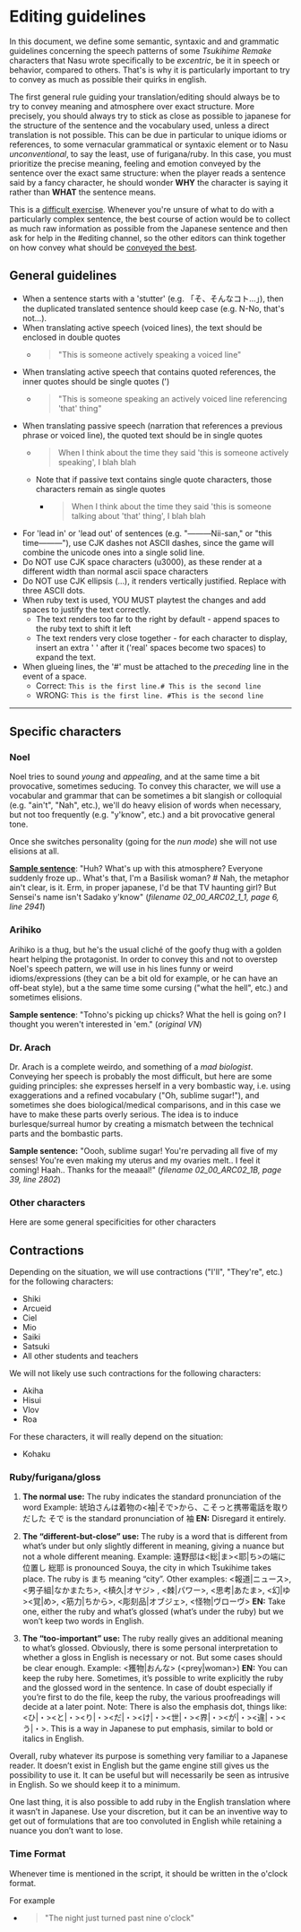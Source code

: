 # Editing guidelines

In this document, we define some semantic, syntaxic and and grammatic guidelines concerning the speech patterns of some *Tsukihime Remake* characters that Nasu wrote specifically to be *excentric*, be it in speech or behavior, compared to others. That's is why it is particularly important to try to convey as much as possible their quirks in english.

The first general rule guiding your translation/editing should always be to try to convey meaning and atmosphere over exact structure. More precisely, you should always try to stick as close as possible to japanese for the structure of the sentence and the vocabulary used, unless a direct translation is not possible. This can be due in particular to unique idioms or references, to some vernacular grammatical or syntaxic element or to Nasu *unconventional*, to say the least, use of furigana/ruby. In this case, you must prioritize the precise meaning, feeling and emotion conveyed by the sentence over the exact same structure: when the player reads a sentence said by a fancy character, he should wonder **WHY** the character is saying it rather than **WHAT** the sentence means.

This is a <u>difficult exercise</u>. Whenever you're unsure of what to do with a particularly complex sentence, the best course of action would be to collect as much raw information as possible from the Japanese sentence and then ask for help in the #editing channel, so the other editors can think together on how convey what should be <u>conveyed the best</u>.

## General guidelines

- When a sentence starts with a 'stutter' (e.g. 「そ、そんなコト...」), then the
  duplicated translated sentence should keep case (e.g. N-No, that's not...).
- When translating active speech (voiced lines), the text should be enclosed in
  double quotes
  - > "This is someone actively speaking a voiced line"
- When translating active speech that contains quoted references, the inner
  quotes should be single quotes (')
  - > "This is someone speaking an actively voiced line referencing 'that' thing"
- When translating passive speech (narration that references a previous phrase or
  voiced line), the quoted text should be in single quotes
  - > When I think about the time they said 'this is someone actively speaking', I blah blah
  - Note that if passive text contains single quote characters, those characters
    remain as single quotes
    - > When I think about the time they said 'this is someone talking about 'that' thing', I blah blah
- For 'lead in' or 'lead out' of sentences (e.g.  "―――Nii-san," or "this time―――"),
  use CJK dashes not ASCII dashes, since the game will combine the unicode ones into a single solid line.
- Do NOT use CJK space characters (u3000), as these render at a different width than normal ascii space characters
- Do NOT use CJK ellipsis (…), it renders vertically justified. Replace with three ASCII dots.
- When ruby text is used, YOU MUST playtest the changes and add spaces to justify the text correctly.
  - The text renders too far to the right by default - append spaces to the ruby text to shift it left
  - The text renders very close together - for each character to display, insert an extra ' ' after it ('real' spaces become two spaces) to expand the text.
- When glueing lines, the '#' must be attached to the _preceding_ line in the event of a space.
  - Correct: `This is the first line.# This is the second line`
  - WRONG: `This is the first line. #This is the second line`

***


## Specific characters

### Noel

Noel tries to sound *young* and *appealing*, and at the same time a bit provocative, sometimes seducing. To convey this character, we will use a vocabular and grammar that can be sometimes a bit slangish or colloquial (e.g. "ain't", "Nah", etc.), we'll do heavy elision of words when necessary, but not too frequently (e.g. "y'know", etc.) and a bit provocative general tone.

Once she switches personality (going for the *nun mode*) she will not use elisions at all.

**<u>Sample sentence</u>**: "Huh? What's up with this atmosphere? Everyone suddenly froze up.. What's that, I'm a Basilisk woman? # Nah, the metaphor ain't clear, is it. Erm, in proper japanese, I'd be that TV haunting girl? But Sensei's name isn't Sadako y'know" (*filename 02_00_ARC02_1_1, page 6, line 2941*)

### Arihiko

Arihiko is a thug, but he's the usual cliché of the goofy thug with a golden heart helping the protagonist. In order to convey this and not to overstep Noel's speech pattern, we will use in his lines funny or weird idioms/expressions (they can be a bit old for example, or he can have an off-beat style), but a the same time some cursing ("what the hell", etc.) and sometimes elisions.

**Sample sentence**: "Tohno's picking up chicks? What the hell is going on? I thought you weren't interested in 'em." (*original VN*)

### Dr. Arach

Dr. Arach is a complete weirdo, and something of a *mad biologist*. Conveying her speech is probably the most difficult, but here are some guiding principles: she expresses herself in a very bombastic way, i.e. using exaggerations and a refined vocabulary ("Oh, sublime sugar!"), and sometimes she does biological/medical comparisons, and in this case we have to make these parts overly serious. The idea is to induce burlesque/surreal humor by creating a mismatch between the technical parts and the bombastic parts.

**Sample sentence:** "Oooh, sublime sugar! You're pervading all five of my senses! You're even making my uterus and my ovaries melt.. I feel it coming! Haah.. Thanks for the meaaal!" (*filename 02_00_ARC02_1B, page 39, line 2802*)



### Other characters

Here are some general specificities for other characters

## Contractions

Depending on the situation, we will use contractions ("I'll", "They're", etc.) for the following characters:

- Shiki
- Arcueid
- Ciel
- Mio
- Saiki
- Satsuki
- All other students and teachers

We will not likely use such contractions for the following characters:

- Akiha
- Hisui
- Vlov
- Roa

For these characters, it will really depend on the situation:

- Kohaku

### Ruby/furigana/gloss

1) **The normal use:** The ruby indicates the standard pronunciation of the word
Example: 琥珀さんは着物の<袖|そで>から、こそっと携帯電話を取りだした
そで is the standard pronunciation of 袖
**EN:** Disregard it entirely.

2) **The “different-but-close” use:** The ruby is a word that is different from what’s under but only slightly different in meaning, giving a nuance but not a whole different meaning.
Example: 遠野邸は<総|ま><耶|ち>の端に位置し
総耶 is pronounced Souya, the city in which Tsukihime takes place. The ruby is まち meaning “city”.
Other examples: <報道|ニュース>, <男子組|なかまたち>, <槙久|オヤジ> , <棘|パワー>, <思考|あたま>, <幻|ゆ><覚|め>, <筋力|ちから>, <彫刻品|オブジェ>, <怪物|ヴローヴ>
**EN:** Take one, either the ruby and what’s glossed (what’s under the ruby) but we won’t keep two words in English.

3) **The “too-important” use:** The ruby really gives an additional meaning to what’s glossed. Obviously, there is some personal interpretation to whether a gloss in English is necessary or not. But some cases should be clear enough.
Example: <獲物|おんな> (<prey|woman>)
**EN:** You can keep the ruby here. Sometimes, it’s possible to write explicitly the ruby and the glossed word in the sentence. In case of doubt especially if you’re first to do the file, keep the ruby, the various proofreadings will decide at a later point.
Note: There is also the emphasis dot, things like: <ひ|・><と|・><り|・><だ|・><け|・><世|・><界|・><が|・><違|・><う|・>. This is a way in Japanese to put emphasis, similar to bold or italics in English.

Overall, ruby whatever its purpose is something very familiar to a Japanese reader. It doesn’t exist in English but the game engine still gives us the possibility to use it. It can be useful but will necessarily be seen as intrusive in English. So we should keep it to a minimum.

One last thing, it is also possible to add ruby in the English translation where it wasn’t in Japanese. Use your discretion, but it can be an inventive way to get out of formulations that are too convoluted in English while retaining a nuance you don’t want to lose.

### Time Format

Whenever time is mentioned in the script, it should be written in the o'clock format.

For example
   - > "The night just turned past nine o'clock"
